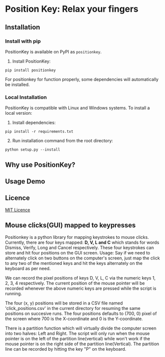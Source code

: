 # Position Key: Relax your fingers

## Installation

### Install with pip
PositionKey is available on PyPI as ```positionkey```. 
1. Install PositionKey:
```
pip install positionkey
```
For positionkey for function properly, some dependencies will automatically be installed.

### Local Installation
PositionKey is compatible with Linux and Windows systems. To install a local version:

1. Install dependencies:
```
pip install -r requirements.txt
```
2. Run installation command from the root directory:
```
python setup.py --install
```

## Why use PositionKey?

## Usage Demo

## Licence
[MIT Licence](https://github.com/niteshctrl/positionkey/blob/main/LICENSE)

## Mouse clicks(GUI) mapped to keypresses

Positionkey is a python library for mapping keystrokes to mouse clicks. Currently, there are four keys mapped: **D, V, L and C** which stands for words Dismiss, Verify, Long and Cancel respectively. These four keystrokes can store and hit four positions on the GUI screen. 
Usage: Say if we need to alternately click on two buttons on the computer's screen, just map the click to any two of the mentioned keys and hit the keys alternately on the keyboard as per need.

We can record the pixel positions of keys D, V, L, C via the numeric keys 1, 2, 3, 4 respectively. 
The current position of the mouse pointer will be recorded whenever the above numeric keys are pressed while the script is running. 

The four (x, y) positions will be stored in a CSV file named 'click_positions.csv' in the current directory for resuming the same positions on succesive runs.
The four positions defaults to (700, 0) pixel of the screen where 700 is the X-coordinate and 0 is the Y-coordinate.

There is a partition function which will virtually divide the computer screen into two halves: Left and Right. The script will only run when the mouse pointer is on the left of the partition line(vertical) while won't work if the mouse pointer is on the right side of the partition line(Vertical). The partition line can be recorded by hitting the key "P" on the keyboard.
